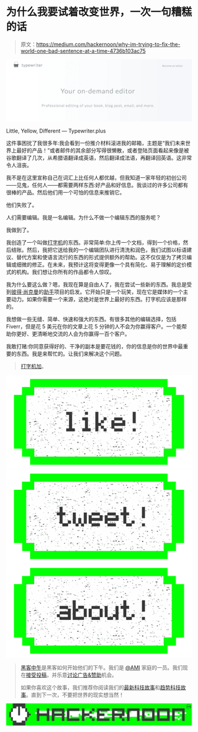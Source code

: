 # 为什么我要试着改变世界，一次一句糟糕的话

> 原文：<https://medium.com/hackernoon/why-im-trying-to-fix-the-world-one-bad-sentence-at-a-time-4736b103ac75>

![](img/fccbe4c045e242d7c9e773130025176d.png)

Little, Yellow, Different — Typewriter.plus

这件事困扰了我很多年:我会看到一份推介材料滚进我的邮箱，主题是“我们未来世界上最好的产品！”或者邮件的其余部分写得很懒散，或者登陆页面看起来像是被谷歌翻译了几次，从希腊语翻译成英语，然后翻译成法语，再翻译回英语。这非常令人沮丧。

我不是在这里宣称自己在词汇上比任何人都优越，但我知道一家年轻的初创公司——见鬼，任何人——都需要两样东西:好产品和好信息。我谈过的许多公司都有很棒的产品。然后他们用一个可怕的信息来推销它。

他们失败了。

人们需要编辑。我是一名编辑。为什么不做一个编辑东西的服务呢？

我做到了。

我创造了一个叫做[打字机](http://typewriter.plus)的东西。非常简单:你上传一个文档，得到一个价格，然后结账。然后，我把它送给我的一个编辑团队进行清洗和润色，我们试图以标语建议、替代方案和使语言流行的东西的形式提供额外的帮助。这不仅仅是为了拷贝编辑或细微的修正。在未来，我预计这将变得更像一个具有简化、易于理解的定价模式的机构。我们想让你所有的作品都令人惊叹。

我为什么要这么做？嗯，我现在算是自由人了，我在尝试一些新的东西。我总是受到[彼得·尚克曼](http://shankman.com/about/)的[助手](http://helpareporter.com)项目的启发。它开始只是一个玩笑，现在它是媒体的一个主要动力。如果你需要一个来源，这绝对是世界上最好的东西。打字机应该是那样的。

我想做一些无缝、简单、快速和强大的东西。有很多其他的编辑选择，包括 Fiverr，但是花 5 美元在你的文章上花 5 分钟的人不会为你赢得客户。一个能帮助你更好、更清晰地交流的人会为你赢得一百个客户。

我敢打赌:你同意获得好的、干净的副本是要花钱的，你的信息是你的世界中最重要的东西。我是来帮忙的。让我们来解决这个问题。

> [打字机加](http://typewriter.plus)。

[![](img/50ef4044ecd4e250b5d50f368b775d38.png)](http://bit.ly/HackernoonFB)[![](img/979d9a46439d5aebbdcdca574e21dc81.png)](https://goo.gl/k7XYbx)[![](img/2930ba6bd2c12218fdbbf7e02c8746ff.png)](https://goo.gl/4ofytp)

> [黑客中午](http://bit.ly/Hackernoon)是黑客如何开始他们的下午。我们是 [@AMI](http://bit.ly/atAMIatAMI) 家庭的一员。我们现在[接受投稿](http://bit.ly/hackernoonsubmission)，并乐意[讨论广告&赞助](mailto:partners@amipublications.com)机会。
> 
> 如果你喜欢这个故事，我们推荐你阅读我们的[最新科技故事](http://bit.ly/hackernoonlatestt)和[趋势科技故事](https://hackernoon.com/trending)。直到下一次，不要把世界的现实想当然！

[![](img/be0ca55ba73a573dce11effb2ee80d56.png)](https://goo.gl/Ahtev1)